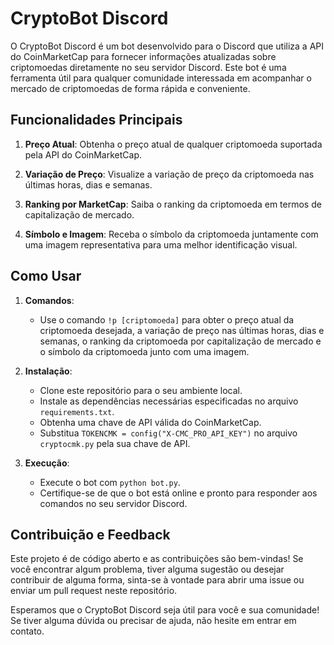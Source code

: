 # CryptoBot Discord

O CryptoBot Discord é um bot desenvolvido para o Discord que utiliza a API do CoinMarketCap para fornecer informações atualizadas sobre criptomoedas diretamente no seu servidor Discord. Este bot é uma ferramenta útil para qualquer comunidade interessada em acompanhar o mercado de criptomoedas de forma rápida e conveniente.

## Funcionalidades Principais

1. **Preço Atual**: Obtenha o preço atual de qualquer criptomoeda suportada pela API do CoinMarketCap.

2. **Variação de Preço**: Visualize a variação de preço da criptomoeda nas últimas horas, dias e semanas.

3. **Ranking por MarketCap**: Saiba o ranking da criptomoeda em termos de capitalização de mercado.

4. **Símbolo e Imagem**: Receba o símbolo da criptomoeda juntamente com uma imagem representativa para uma melhor identificação visual.

## Como Usar

1. **Comandos**:
   - Use o comando `!p [criptomoeda]` para obter o preço atual da criptomoeda desejada, a variação de preço nas últimas horas, dias e semanas, o ranking da criptomoeda por capitalização de mercado e o símbolo da criptomoeda junto com uma imagem.

2. **Instalação**:
   - Clone este repositório para o seu ambiente local.
   - Instale as dependências necessárias especificadas no arquivo `requirements.txt`.
   - Obtenha uma chave de API válida do CoinMarketCap.
   - Substitua `TOKENCMK = config("X-CMC_PRO_API_KEY")` no arquivo `cryptocmk.py` pela sua chave de API.

3. **Execução**:
   - Execute o bot com `python bot.py`.
   - Certifique-se de que o bot está online e pronto para responder aos comandos no seu servidor Discord.

## Contribuição e Feedback

Este projeto é de código aberto e as contribuições são bem-vindas! Se você encontrar algum problema, tiver alguma sugestão ou desejar contribuir de alguma forma, sinta-se à vontade para abrir uma issue ou enviar um pull request neste repositório.

Esperamos que o CryptoBot Discord seja útil para você e sua comunidade! Se tiver alguma dúvida ou precisar de ajuda, não hesite em entrar em contato.